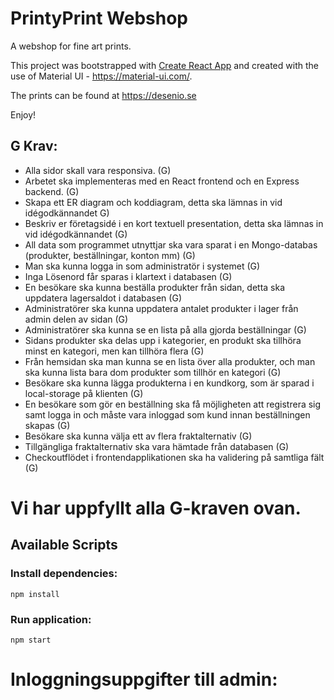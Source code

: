 # PrintyPrint Webshop

A webshop for fine art prints.

This project was bootstrapped with [Create React App](https://github.com/facebook/create-react-app) and
created with the use of Material UI - https://material-ui.com/.

The prints can be found at https://desenio.se

Enjoy!

## G Krav:

- Alla sidor skall vara responsiva. (G)
- Arbetet ska implementeras med en React frontend och en Express backend. (G)
- Skapa ett ER diagram och koddiagram, detta ska lämnas in vid idégodkännandet G)
- Beskriv er företagsidé i en kort textuell presentation, detta ska lämnas in vid idégodkännandet (G)
- All data som programmet utnyttjar ska vara sparat i en Mongo-databas (produkter, beställningar, konton mm) (G)
- Man ska kunna logga in som administratör i systemet (G)
- Inga Lösenord får sparas i klartext i databasen (G)
- En besökare ska kunna beställa produkter från sidan, detta ska uppdatera lagersaldot i databasen (G)
- Administratörer ska kunna uppdatera antalet produkter i lager från admin delen av sidan (G)
- Administratörer ska kunna se en lista på alla gjorda beställningar (G)
- Sidans produkter ska delas upp i kategorier, en produkt ska tillhöra minst en kategori, men kan tillhöra flera (G)
- Från hemsidan ska man kunna se en lista över alla produkter, och man ska kunna lista bara dom produkter som tillhör en kategori (G)
- Besökare ska kunna lägga produkterna i en kundkorg, som är sparad i local-storage på klienten (G)
- En besökare som gör en beställning ska få möjligheten att registrera sig samt logga in och måste vara inloggad som kund innan beställningen skapas (G)
- Besökare ska kunna välja ett av flera fraktalternativ (G)
- Tillgängliga fraktalternativ ska vara hämtade från databasen (G)
- Checkoutflödet i frontendapplikationen ska ha validering på samtliga fält (G)

# Vi har uppfyllt alla G-kraven ovan. 


## Available Scripts

### Install dependencies:

`npm install`

### Run application:

`npm start`

# Inloggningsuppgifter till admin:

